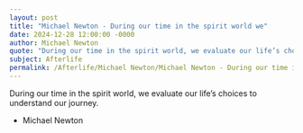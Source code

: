 ```yaml
---
layout: post
title: "Michael Newton - During our time in the spirit world we"
date: 2024-12-28 12:00:00 -0000
author: Michael Newton
quote: "During our time in the spirit world, we evaluate our life’s choices to understand our journey."
subject: Afterlife
permalink: /Afterlife/Michael Newton/Michael Newton - During our time in the spirit world we
---
```


During our time in the spirit world, we evaluate our life’s choices to understand our journey.

- Michael Newton

